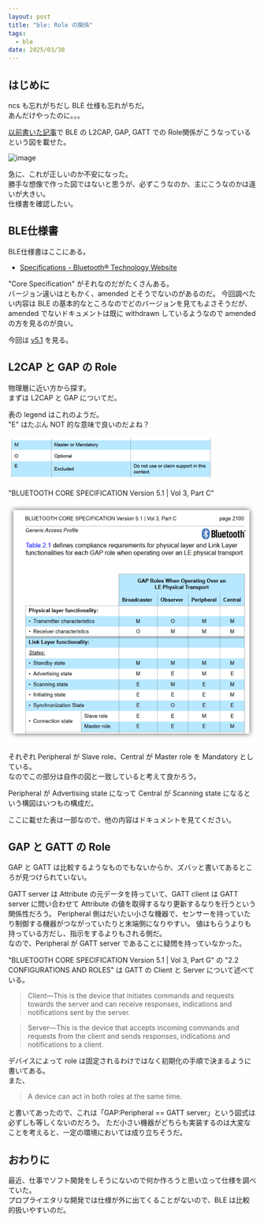 ```yaml
---
layout: post
title: "ble: Role の関係"
tags:
  - ble
date: 2025/03/30
---
```


## はじめに

ncs も忘れがちだし BLE 仕様も忘れがちだ。  
あんだけやったのに。。。


[以前書いた記事](https://blog.hirokuma.work/2024/08/20240805-ble.html#roles)で BLE の L2CAP, GAP, GATT での Role関係がこうなっているという図を載せた。

![image](/2024/08/20240805a-2.png)

急に、これが正しいのか不安になった。  
勝手な想像で作った図ではないと思うが、必ずこうなのか、主にこうなのかは違いが大きい。  
仕様書を確認したい。

## BLE仕様書

BLE仕様書はここにある。

* [Specifications - Bluetooth® Technology Website](https://www.bluetooth.com/specifications/specs/?types=specs-docs&keyword=core+specification&filter=)

"Core Specification" がそれなのだがたくさんある。  
バージョン違いはともかく、amended とそうでないのがあるのだ。
今回調べたい内容は BLE の基本的なところなのでどのバージョンを見てもよさそうだが、
amended でないドキュメントは既に withdrawn しているようなので amended の方を見るのが良い。

今回は [v5.1](https://www.bluetooth.com/specifications/specs/core-specification-amended-5-1/) を見る。

## L2CAP と GAP の Role

物理層に近い方から探す。  
まずは L2CAP と GAP についてだ。

表の legend はこれのようだ。  
"E" はたぶん NOT 的な意味で良いのだよね？

![image](images/20250330a-1.png)

"BLUETOOTH CORE SPECIFICATION Version 5.1 \| Vol 3, Part C"

![image](images/20250330a-2.png)

それぞれ Peripheral が Slave role、Central が Master role を Mandatory としている。  
なのでこの部分は自作の図と一致していると考えて良かろう。

Peripheral が Advertising state になって Central が Scanning state になるという構図はいつもの構成だ。

ここに載せた表は一部なので、他の内容はドキュメントを見てください。

## GAP と GATT の Role

GAP と GATT は比較するようなものでもないからか、ズバッと書いてあるところが見つけられていない。

GATT server は Attribute の元データを持っていて、GATT client は GATT server に問い合わせて Attribute の値を取得するなり更新するなりを行うという関係性だろう。
Peripheral 側はだいたい小さな機器で、センサーを持っていたり制御する機器がつながっていたりと末端側になりやすい。
値はもらうよりも持っている方だし、指示をするよりもされる側だ。  
なので、Peripheral が GATT server であることに疑問を持っていなかった。

"BLUETOOTH CORE SPECIFICATION Version 5.1 \| Vol 3, Part G" の "2.2   CONFIGURATIONS AND ROLES" は GATT の Client と Server について述べている。

> Client—This is the device that initiates commands and requests towards the server and can receive responses, indications and notifications sent by the server.

> Server—This is the device that accepts incoming commands and requests from the client and sends responses, indications and notifications to a client.

デバイスによって role は固定されるわけではなく初期化の手順で決まるように書いてある。  
また、

> A device can act in both roles at the same time.

と書いてあったので、これは「GAP:Peripheral == GATT server」という図式は必ずしも等しくないのだろう。
ただ小さい機器がどちらも実装するのは大変なことを考えると、一定の環境においては成り立ちそうだ。

## おわりに

最近、仕事でソフト開発をしそうにないので何か作ろうと思い立って仕様を調べていた。  
プロプライエタリな開発では仕様が外に出てくることがないので、BLE は比較的扱いやすいのだ。
